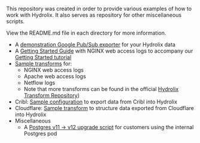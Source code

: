 This repository was created in order to provide various examples of how to work with Hydrolix. It also serves as repository for other miscellaneous scripts.

View the README.md file in each directory for more information.

* A [demonstration Google Pub/Sub exporter](exporters/http_to_pubsub) for your Hydrolix data
* A [Getting Started Guide](nginx_web_access_logs) with NGINX web access logs to accompany our [Getting Started tutorial](https://docs.hydrolix.io/docs/getting-started-on-hydrolix)
* [Sample transforms](sample_transforms) for:
  * NGINX web access logs
  * Apache web access logs
  * Netflow logs
  * Note that more transforms can be found in the official [Hydrolix Transform Repository](https://github.com/hydrolix/transforms))
* Cribl: [Sample configuration](https://github.com/hydrolix/hydrolix_examples/tree/main/cribl) to export data from Cribl into Hydrolix
* Cloudflare: [Sample transform](https://github.com/hydrolix/hydrolix_examples/tree/main/cloudflare) to structure data exported from Cloudflare into Hydrolix
* Miscellaneous
  * A [Postgres v11 -> v12 upgrade script](miscellaneous/postgres-upgrade-job.yaml) for customers using the internal Postgres pod
